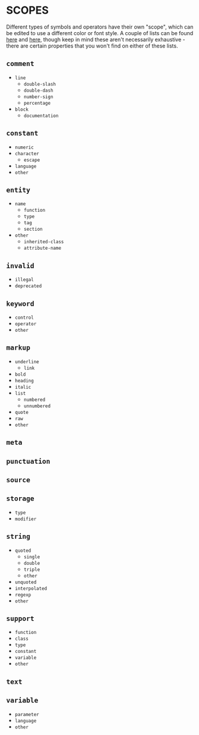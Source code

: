 # SCOPES

Different types of symbols and operators have their own "scope", which can be edited to use a different color or font style. A couple of lists can be found [here](https://www.sublimetext.com/docs/3/scope_naming.html#keyword) and [here](https://macromates.com/manual/en/language_grammars), though keep in mind these aren't necessarily exhaustive - there are certain properties that you won't find on either of these lists.

## `comment`

- `line`
  - `double-slash`
  - `double-dash`
  - `number-sign`
  - `percentage`
- `block`
  - `documentation`

## `constant`

- `numeric`
- `character`
  - `escape`
- `language`
- `other`

## `entity`

- `name`
  - `function`
  - `type`
  - `tag`
  - `section`
- `other`
  - `inherited-class`
  - `attribute-name`

## `invalid`

- `illegal`
- `deprecated`

## `keyword`

- `control`
- `operator`
- `other`

## `markup`

- `underline`
  - `link`
- `bold`
- `heading`
- `italic`
- `list`
  - `numbered`
  - `unnumbered`
- `quote`
- `raw`
- `other`

## `meta`

## `punctuation`

## `source`

## `storage`

- `type`
- `modifier`

## `string`

- `quoted`
  - `single`
  - `double`
  - `triple`
  - `other`
- `unquoted`
- `interpolated`
- `regexp`
- `other`

## `support`

- `function`
- `class`
- `type`
- `constant`
- `variable`
- `other`

## `text`

## `variable`

- `parameter`
- `language`
- `other`
